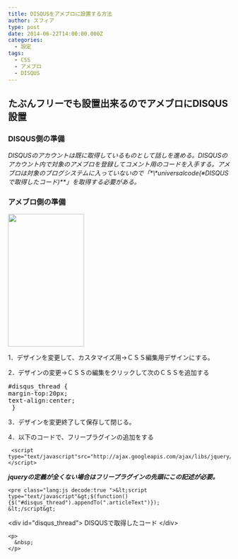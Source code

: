 ```yaml
---
title: DISQUSをアメブロに設置する方法
author: スフィア
type: post
date: 2014-06-22T14:00:00.000Z
categories:
  - 設定
tags:
  - CSS
  - アメブロ
  - DISQUS
---
```

## たぶんフリーでも設置出来るのでアメブロにDISQUS設置

<h3 id="disqus-" data-blogger-escaped-style="font-size: 1.3em; font-weight: bold; margin: 1.3em 0px 1em; padding: 0px;">
  DISQUS側の準備
</h3>

_DISQUSのアカウントは既に取得しているものとして話しを進める。DISQUSのアカウント内で対象のアメブロを登録してコメント用のコードを入手する。アメブロは対象のブログシステムに入っていないので「\*\\*\*universalcode(※DISQUSで取得したコード)\*\**」を取得する必要がある。_

<h3 id="-" data-blogger-escaped-style="font-size: 1.3em; font-weight: bold; margin: 1.3em 0px 1em; padding: 0px;">
  アメブロ側の準備
</h3>

<img class="alignnone size-medium wp-image-496" src="https://okanemochi.tk/wp-content/uploads/2014/06/ame001-1-172x300.jpg" alt="" width="172" height="300" srcset="https://okanemochi.tk/wp-content/uploads/2014/06/ame001-1-172x300.jpg 172w, https://okanemochi.tk/wp-content/uploads/2014/06/ame001-1.jpg 323w" sizes="(max-width: 172px) 100vw, 172px" />

1．デザインを変更して、カスタマイズ用→ＣＳＳ編集用デザインにする。

2．デザインの変更→ＣＳＳの編集をクリックして次のＣＳＳを追加する

<div data-blogger-escaped-style="margin: 0.5em 0px !important; margin: 1.2em 0px !important;">
  <pre class="lang:css decode:true">#disqus_thread {
margin-top:20px;
text-align:center;
 }</pre>
  
  <p>
    3．デザインを変更終了して保存して閉じる。
  </p>
  
  <p>
    4．以下のコードで、フリープラグインの追加をする
  </p>
</div>

<div data-blogger-escaped-style="margin: 0.5em 0px !important; margin: 1.2em 0px !important;">
  <pre data-blogger-escaped-style="font-family: Consolas, Inconsolata, Courier, monospace; font-size: 0.85em; font-size: 1em; line-height: 1.2em; margin: 1.2em 0px;"><code data-blogger-escaped-style="background-color: #f8f8f8; background: rgb(248, 248, 255); border-bottom-left-radius: 3px; border-bottom-left-radius: 3px; border-bottom-right-radius: 3px; border-bottom-right-radius: 3px; border-top-left-radius: 3px; border-top-left-radius: 3px; border-top-right-radius: 3px; border-top-right-radius: 3px; border: 1px solid rgb(204, 204, 204); border: 1px solid rgb(234, 234, 234); color: #333333; display: block !important; display: block; display: inline; font-family: Consolas, Inconsolata, Courier, monospace; font-size: 0.85em; margin: 0px 0.15em; overflow: auto; padding: 0.5em 0.7em; padding: 0.5em; padding: 0px 0.3em; white-space: pre-wrap; white-space: pre;"> &lt;script type="text/javascript"src="http://ajax.googleapis.com/ajax/libs/jquery/1.6.2/jquery.min.js"&gt;&lt;/script&gt;   
</code></pre>
  
  <div data-blogger-escaped-style="margin: 0.5em 0px !important; margin: 1.2em 0px !important;">
    <p>
      <i><b>jqueryの定義が全くない場合はフリープラグインの先頭にこの記述が必要。</b></i>
    </p>
    
    <pre class="lang:js decode:true ">&lt;script type="text/javascript"&gt;$(function(){$("#disqus_thread").appendTo(".articleText")});          &lt;/script&gt;
   &lt;div id="disqus_thread"&gt;
   DISQUSで取得したコード
   &lt;/div&gt;</pre>
    
    <p>
      &nbsp;
    </p>
  </div>
</div>
